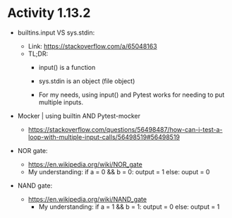 
<h1> Activity 1.13.2 </h1>

- builtins.input VS sys.stdin:
    - Link: https://stackoverflow.com/a/65048163
    - TL;DR:
        - input() is a function
        - sys.stdin is an object (file object)

        - For my needs, using input() and Pytest works for needing to put multiple inputs.

- Mocker | using builtin AND Pytest-mocker
    - https://stackoverflow.com/questions/56498487/how-can-i-test-a-loop-with-multiple-input-calls/56498519#56498519


- NOR gate: 
    - https://en.wikipedia.org/wiki/NOR_gate
    - My understanding: 
        if a = 0 && b = 0:
            output = 1
        else:
            ouput = 0

- NAND gate:
    - https://en.wikipedia.org/wiki/NAND_gate
        - My understanding:
            if a = 1 && b = 1:
                output = 0
            else:
                output = 1